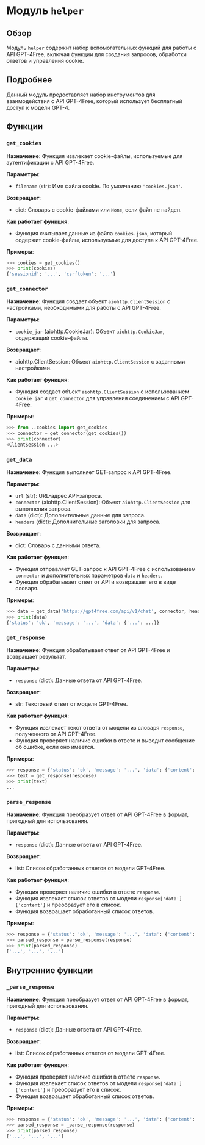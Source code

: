# Модуль `helper`

## Обзор

Модуль `helper` содержит набор вспомогательных функций для работы с API GPT-4Free, включая функции для создания запросов, обработки ответов и управления cookie.

## Подробнее

Данный модуль предоставляет набор инструментов для взаимодействия с API GPT-4Free, который использует бесплатный доступ к модели GPT-4. 

## Функции

### `get_cookies`

**Назначение**: Функция извлекает cookie-файлы, используемые для аутентификации с API GPT-4Free.

**Параметры**:

- `filename` (str): Имя файла cookie. По умолчанию `'cookies.json'`.

**Возвращает**:

- dict: Словарь с cookie-файлами или `None`, если файл не найден.

**Как работает функция**:

- Функция считывает данные из файла `cookies.json`, который содержит cookie-файлы, используемые для доступа к API GPT-4Free.

**Примеры**:

```python
>>> cookies = get_cookies()
>>> print(cookies)
{'sessionid': '...', 'csrftoken': '...'}
```

### `get_connector`

**Назначение**: Функция создает объект `aiohttp.ClientSession` с настройками, необходимыми для работы с API GPT-4Free.

**Параметры**:

- `cookie_jar` (aiohttp.CookieJar): Объект `aiohttp.CookieJar`, содержащий cookie-файлы.

**Возвращает**:

- aiohttp.ClientSession: Объект `aiohttp.ClientSession` с заданными настройками.

**Как работает функция**:

- Функция создает объект `aiohttp.ClientSession` с использованием  `cookie_jar` и  `get_connector` для управления соединением с API GPT-4Free.

**Примеры**:

```python
>>> from ..cookies import get_cookies
>>> connector = get_connector(get_cookies())
>>> print(connector)
<ClientSession ...>
```

### `get_data`

**Назначение**: Функция выполняет GET-запрос к API GPT-4Free.

**Параметры**:

- `url` (str): URL-адрес API-запроса.
- `connector` (aiohttp.ClientSession): Объект `aiohttp.ClientSession` для выполнения запроса.
- `data` (dict): Дополнительные данные для запроса.
- `headers` (dict): Дополнительные заголовки для запроса.

**Возвращает**:

- dict: Словарь с данными ответа.

**Как работает функция**:

- Функция отправляет GET-запрос к API GPT-4Free с использованием `connector` и дополнительных параметров `data` и `headers`.
- Функция обрабатывает ответ от API и возвращает его в виде словаря.

**Примеры**:

```python
>>> data = get_data('https://gpt4free.com/api/v1/chat', connector, headers={'Authorization': 'Bearer ...'})
>>> print(data)
{'status': 'ok', 'message': '...', 'data': {'...': ...}}
```

### `get_response`

**Назначение**: Функция обрабатывает ответ от API GPT-4Free и возвращает результат.

**Параметры**:

- `response` (dict): Данные ответа от API GPT-4Free.

**Возвращает**:

- str: Текстовый ответ от модели GPT-4Free.

**Как работает функция**:

- Функция извлекает текст ответа от модели из словаря `response`, полученного от API GPT-4Free.
- Функция проверяет наличие ошибки в ответе и выводит сообщение об ошибке, если оно имеется.

**Примеры**:

```python
>>> response = {'status': 'ok', 'message': '...', 'data': {'content': '...'}}
>>> text = get_response(response)
>>> print(text)
...
```

### `parse_response`

**Назначение**: Функция преобразует ответ от API GPT-4Free в формат, пригодный для использования.

**Параметры**:

- `response` (dict): Данные ответа от API GPT-4Free.

**Возвращает**:

- list: Список обработанных ответов от модели GPT-4Free.

**Как работает функция**:

- Функция проверяет наличие ошибки в ответе `response`.
- Функция извлекает список ответов от модели `response['data']['content']` и преобразует его в список.
- Функция возвращает обработанный список ответов.

**Примеры**:

```python
>>> response = {'status': 'ok', 'message': '...', 'data': {'content': '...'}}
>>> parsed_response = parse_response(response)
>>> print(parsed_response)
['...', '...', '...']
```

## Внутренние функции

### `_parse_response`

**Назначение**: Функция преобразует ответ от API GPT-4Free в формат, пригодный для использования.

**Параметры**:

- `response` (dict): Данные ответа от API GPT-4Free.

**Возвращает**:

- list: Список обработанных ответов от модели GPT-4Free.

**Как работает функция**:

- Функция проверяет наличие ошибки в ответе `response`.
- Функция извлекает список ответов от модели `response['data']['content']` и преобразует его в список.
- Функция возвращает обработанный список ответов.

**Примеры**:

```python
>>> response = {'status': 'ok', 'message': '...', 'data': {'content': '...'}}
>>> parsed_response = _parse_response(response)
>>> print(parsed_response)
['...', '...', '...']